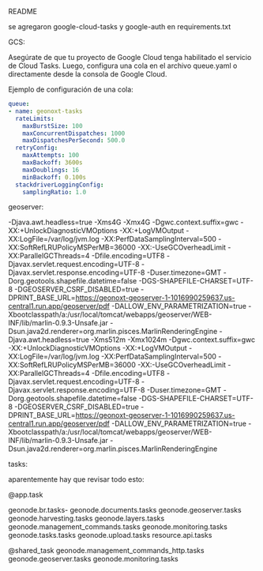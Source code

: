 README


se agregaron google-cloud-tasks y google-auth en requirements.txt


GCS:




Asegúrate de que tu proyecto de Google Cloud tenga habilitado el servicio de Cloud Tasks. Luego, configura una cola en el archivo queue.yaml o directamente desde la consola de Google Cloud.

Ejemplo de configuración de una cola:

```yaml
queue:
- name: geonoxt-tasks
  rateLimits:
    maxBurstSize: 100
    maxConcurrentDispatches: 1000
    maxDispatchesPerSecond: 500.0
  retryConfig:
    maxAttempts: 100
    maxBackoff: 3600s
    maxDoublings: 16
    minBackoff: 0.100s
  stackdriverLoggingConfig:
    samplingRatio: 1.0
```



geoserver:

-Djava.awt.headless=true -Xms4G -Xmx4G -Dgwc.context.suffix=gwc -XX:+UnlockDiagnosticVMOptions -XX:+LogVMOutput -XX:LogFile=/var/log/jvm.log -XX:PerfDataSamplingInterval=500 -XX:SoftRefLRUPolicyMSPerMB=36000 -XX:-UseGCOverheadLimit -XX:ParallelGCThreads=4 -Dfile.encoding=UTF8 -Djavax.servlet.request.encoding=UTF-8 -Djavax.servlet.response.encoding=UTF-8 -Duser.timezone=GMT -Dorg.geotools.shapefile.datetime=false -DGS-SHAPEFILE-CHARSET=UTF-8 -DGEOSERVER_CSRF_DISABLED=true -DPRINT_BASE_URL=https://geonoxt-geoserver-1-1016990259637.us-central1.run.app/geoserver/pdf -DALLOW_ENV_PARAMETRIZATION=true -Xbootclasspath/a:/usr/local/tomcat/webapps/geoserver/WEB-INF/lib/marlin-0.9.3-Unsafe.jar -Dsun.java2d.renderer=org.marlin.pisces.MarlinRenderingEngine
-Djava.awt.headless=true -Xms512m -Xmx1024m -Dgwc.context.suffix=gwc -XX:+UnlockDiagnosticVMOptions -XX:+LogVMOutput -XX:LogFile=/var/log/jvm.log -XX:PerfDataSamplingInterval=500 -XX:SoftRefLRUPolicyMSPerMB=36000 -XX:-UseGCOverheadLimit -XX:ParallelGCThreads=4 -Dfile.encoding=UTF8 -Djavax.servlet.request.encoding=UTF-8 -Djavax.servlet.response.encoding=UTF-8 -Duser.timezone=GMT -Dorg.geotools.shapefile.datetime=false -DGS-SHAPEFILE-CHARSET=UTF-8 -DGEOSERVER_CSRF_DISABLED=true -DPRINT_BASE_URL=https://geonoxt-geoserver-1-1016990259637.us-central1.run.app/geoserver/pdf -DALLOW_ENV_PARAMETRIZATION=true -Xbootclasspath/a:/usr/local/tomcat/webapps/geoserver/WEB-INF/lib/marlin-0.9.3-Unsafe.jar -Dsun.java2d.renderer=org.marlin.pisces.MarlinRenderingEngine


tasks:


aparentemente hay que revisar todo esto:

@app.task

geonode.br.tasks-
geonode.documents.tasks
geonode.geoserver.tasks
geonode.harvesting.tasks
geonode.layers.tasks
geonode.management_commands.tasks
geonode.monitoring.tasks
geonode.tasks.tasks
geonode.upload.tasks
resource.api.tasks

@shared_task
geonode.management_commands_http.tasks
geonode.geoserver.tasks
geonode.monitoring.tasks


